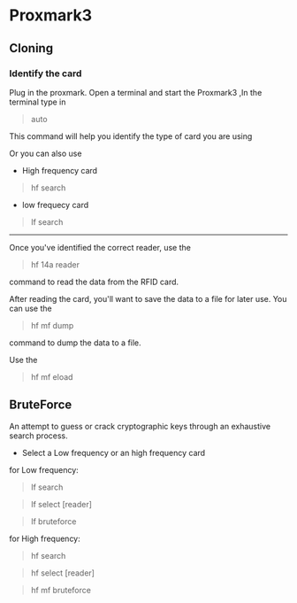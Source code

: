 # Proxmark3
## Cloning
### Identify the card
Plug in the proxmark. Open a terminal  and start the Proxmark3 ,In the terminal type in 
>auto
 
This command will help you identify the type of card you are using


Or you can also use 
-  High frequency card
> hf search
- low frequecy card
> lf search
---
Once you've identified the correct reader, use the 
>hf 14a reader

 command to read the data from the RFID card.

After reading the card, you'll want to save the data to a file for later use. You can use the 
> hf mf dump

 command to dump the data to a file.


Use the
> hf mf eload
## BruteForce
An attempt to guess or crack cryptographic keys through an exhaustive search process.

- Select a Low frequency or an high frequency card 


for Low frequency:
> lf search

> lf select [reader]

> lf bruteforce


for High frequency:
>hf search

> hf select [reader]

> hf mf bruteforce
